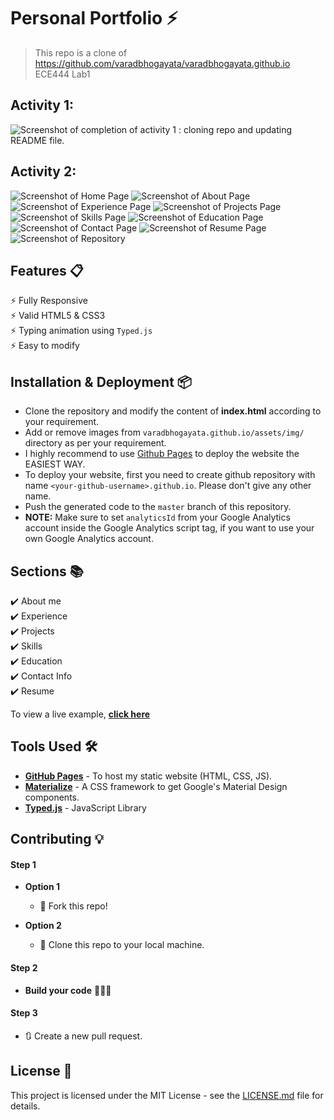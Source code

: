 # Personal Portfolio ⚡️ 
> This repo is a clone of https://github.com/varadbhogayata/varadbhogayata.github.io 
> ECE444 Lab1

## Activity 1:
![Screenshot of completion of activity 1 : cloning repo and updating README file.](/assets/img/activity1.png)

## Activity 2:
![Screenshot of Home Page](/assets/img/activity2.1.png)
![Screenshot of About Page](/assets/img/activity2.2.png)
![Screenshot of Experience Page](/assets/img/activity2.3.png)
![Screenshot of Projects Page](/assets/img/activity2.4.png)
![Screenshot of Skills Page](/assets/img/activity2.5.png)
![Screenshot of Education Page](/assets/img/activity2.6.png)
![Screenshot of Contact Page](/assets/img/activity2.7.png)
![Screenshot of Resume Page](/assets/img/activity2.8.png)
![Screenshot of Repository](/assets/img/activity2.9.png)

## Features 📋
⚡️ Fully Responsive\
⚡️ Valid HTML5 & CSS3\
⚡️ Typing animation using `Typed.js`\
⚡️ Easy to modify

## Installation & Deployment 📦
- Clone the repository and modify the content of <b>index.html</b> according to your requirement.
- Add or remove images from `varadbhogayata.github.io/assets/img/` directory as per your requirement.
- I highly recommend to use [Github Pages](https://create-react-app.dev/docs/deployment/#github-pages) to deploy the website the EASIEST WAY.
- To deploy your website, first you need to create github repository with name `<your-github-username>.github.io`. Please don't give any other name.
- Push the generated code to the `master` branch of this repository.
- <b>NOTE:</b> Make sure to set `analyticsId` from your Google Analytics account inside the Google Analytics script tag, if you want to use your own Google Analytics account.

## Sections 📚
✔️ About me\
✔️ Experience\
✔️ Projects \
✔️ Skills \
✔️ Education\
✔️ Contact Info\
✔️ Resume

To view a live example, **[click here](https://ria147.github.io/)**

## Tools Used 🛠️
* [<b>GitHub Pages</b>](https://create-react-app.dev/docs/deployment/#github-pages) - To host my static website (HTML, CSS, JS).
* [<b>Materialize</b>](https://materializecss.com/) - A CSS framework to get Google's Material Design components.
* [<b>Typed.js</b>](https://mattboldt.com/demos/typed-js/) - JavaScript Library

## Contributing 💡
#### Step 1

- **Option 1**
    - 🍴 Fork this repo!

- **Option 2**
    - 👯 Clone this repo to your local machine.


#### Step 2

- **Build your code** 🔨🔨🔨

#### Step 3

- 🔃 Create a new pull request.

## License 📄
This project is licensed under the MIT License - see the [LICENSE.md](./LICENSE) file for details.
